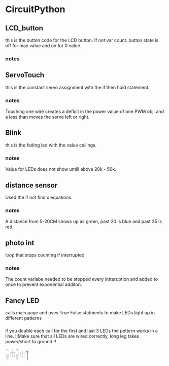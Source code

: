 
# CircuitPython



## LCD_button
this is the button code for the LCD button. If not var count. button state is off for max value and on for 0 value. 
### notes



## ServoTouch
this is the constant servo assignment with the if then hold statement. 
### notes
Touching one wire creates a deficit in the power value of one PWM obj. and a less than moves the servo left or right.


## Blink
this is the fading led with the value ceilings. 
### notes
Value for LEDs does not show untill above 20k - 50k.


## distance sensor
Used the if not find x equations.
### notes
A distance from 5-20CM shows up as green, past 20 is blue and past 35 is red.


## photo int
loop that stops counting if interrupted
### notes
The count variabe needed to be stopped every intteruption and added to once to prevent exponential additon.


## Fancy LED
calls main page and uses True False statments to make LEDs light up in different patterns
###
if you double each call for the first and last 3 LEDs the pettern works in a line.
!!Make sure that all LEDs are wired correctly, long leg takes power/short to ground.!!

<img src="Media/rgb-led_8qitceRYYl.png" width="75">
